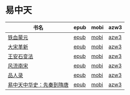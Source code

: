 # 易中天

| 书名 | epub | mobi | azw3 |
| --- | --- | --- | --- |
| [铁血蒙元](None) | [epub](None) | [mobi](None) | [azw3](None) |
| [大宋革新](None) | [epub](None) | [mobi](None) | [azw3](None) |
| [王安石变法](None) | [epub](None) | [mobi](None) | [azw3](None) |
| [风流南宋](None) | [epub](None) | [mobi](None) | [azw3](None) |
| [品人录](http://ct.dalanmei.com/f/31084289-571877085-7ae585) | [epub](http://ct.dalanmei.com/f/31084289-571877085-7ae585) | [mobi](http://ct.dalanmei.com/f/31084289-571551637-4c7e9a) | [azw3](http://ct.dalanmei.com/f/31084289-572068687-84a58e) |
| [易中天中华史：先秦到隋唐](http://ct.dalanmei.com/f/31084289-595860333-62c220) | [epub](http://ct.dalanmei.com/f/31084289-595860333-62c220) | [mobi](http://ct.dalanmei.com/f/31084289-595858850-4cae5f) | [azw3](http://ct.dalanmei.com/f/31084289-595859781-2c5a8e) |
